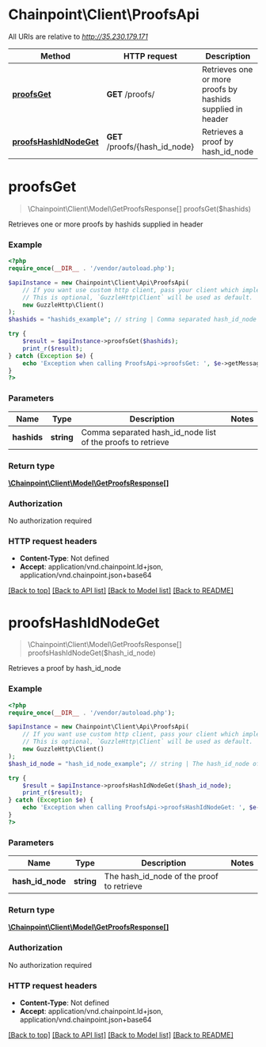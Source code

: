 # Chainpoint\Client\ProofsApi

All URIs are relative to *http://35.230.179.171*

Method | HTTP request | Description
------------- | ------------- | -------------
[**proofsGet**](ProofsApi.md#proofsGet) | **GET** /proofs/ | Retrieves one or more proofs by hashids supplied in header
[**proofsHashIdNodeGet**](ProofsApi.md#proofsHashIdNodeGet) | **GET** /proofs/{hash_id_node} | Retrieves a proof by hash_id_node


# **proofsGet**
> \Chainpoint\Client\Model\GetProofsResponse[] proofsGet($hashids)

Retrieves one or more proofs by hashids supplied in header



### Example
```php
<?php
require_once(__DIR__ . '/vendor/autoload.php');

$apiInstance = new Chainpoint\Client\Api\ProofsApi(
    // If you want use custom http client, pass your client which implements `GuzzleHttp\ClientInterface`.
    // This is optional, `GuzzleHttp\Client` will be used as default.
    new GuzzleHttp\Client()
);
$hashids = "hashids_example"; // string | Comma separated hash_id_node list of the proofs to retrieve

try {
    $result = $apiInstance->proofsGet($hashids);
    print_r($result);
} catch (Exception $e) {
    echo 'Exception when calling ProofsApi->proofsGet: ', $e->getMessage(), PHP_EOL;
}
?>
```

### Parameters

Name | Type | Description  | Notes
------------- | ------------- | ------------- | -------------
 **hashids** | **string**| Comma separated hash_id_node list of the proofs to retrieve |

### Return type

[**\Chainpoint\Client\Model\GetProofsResponse[]**](../Model/GetProofsResponse.md)

### Authorization

No authorization required

### HTTP request headers

 - **Content-Type**: Not defined
 - **Accept**: application/vnd.chainpoint.ld+json, application/vnd.chainpoint.json+base64

[[Back to top]](#) [[Back to API list]](../../README.md#documentation-for-api-endpoints) [[Back to Model list]](../../README.md#documentation-for-models) [[Back to README]](../../README.md)

# **proofsHashIdNodeGet**
> \Chainpoint\Client\Model\GetProofsResponse[] proofsHashIdNodeGet($hash_id_node)

Retrieves a proof by hash_id_node



### Example
```php
<?php
require_once(__DIR__ . '/vendor/autoload.php');

$apiInstance = new Chainpoint\Client\Api\ProofsApi(
    // If you want use custom http client, pass your client which implements `GuzzleHttp\ClientInterface`.
    // This is optional, `GuzzleHttp\Client` will be used as default.
    new GuzzleHttp\Client()
);
$hash_id_node = "hash_id_node_example"; // string | The hash_id_node of the proof to retrieve

try {
    $result = $apiInstance->proofsHashIdNodeGet($hash_id_node);
    print_r($result);
} catch (Exception $e) {
    echo 'Exception when calling ProofsApi->proofsHashIdNodeGet: ', $e->getMessage(), PHP_EOL;
}
?>
```

### Parameters

Name | Type | Description  | Notes
------------- | ------------- | ------------- | -------------
 **hash_id_node** | **string**| The hash_id_node of the proof to retrieve |

### Return type

[**\Chainpoint\Client\Model\GetProofsResponse[]**](../Model/GetProofsResponse.md)

### Authorization

No authorization required

### HTTP request headers

 - **Content-Type**: Not defined
 - **Accept**: application/vnd.chainpoint.ld+json, application/vnd.chainpoint.json+base64

[[Back to top]](#) [[Back to API list]](../../README.md#documentation-for-api-endpoints) [[Back to Model list]](../../README.md#documentation-for-models) [[Back to README]](../../README.md)


